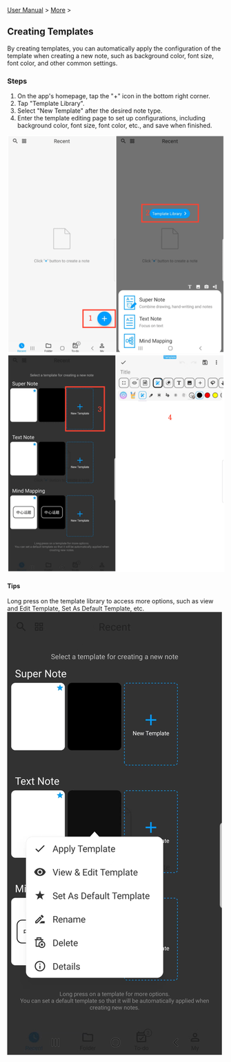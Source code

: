 [User Manual](/dragonnest/drawnote/manual/en) > [More](/dragonnest/drawnote/manual/en/more) >

Creating Templates
---
By creating templates, you can automatically apply the configuration of the template when creating a new note, such as background color, font size, font color, and other common settings.

### Steps

1. On the app's homepage, tap the "+" icon in the bottom right corner.
2. Tap "Template Library".
3. Select "New Template" after the desired note type.
4. Enter the template editing page to set up configurations, including background color, font size, font color, etc., and save when finished.

![](imgs/new_template1.png)
![](imgs/new_template2.png)

#### Tips
Long press on the template library to access more options, such as view and Edit Template, Set As Default Template, etc.
![](imgs/new_template3.png)